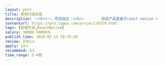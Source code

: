 ```yaml
---                
layout: post       
title: 易商付成长版           
description: '</br>一、项目描述：</br>        目前产品是基于react native + android和Object c混合开发的，app 一些bug的修复以及信用卡代还的前端开发；</br>二、功能描述：</br>        建立账单、还款查看、订单查询</br>三、可供参考产品：</br>        超级还</br>四、要求，在深圳开发人员：</br> 1、2年以上互联网行业工作经验；</br></br>  2、1年以上React Native开发经验；</br></br>  3、熟练掌握React、Redux、React Navigation或vue等框架；</br></br>  4、对Android或iOS原生开发有一定认识，有过相关开发经验者优先；</br></br>  5、有餐饮POS或支付开发经验、开源项目的贡献者优先。</br>'     
contenturl: https://pro.lagou.com/project/6729.html      
tags: [前端开发,ReactNative]            
salary: 30000-50000元          
publish_time: 2018-03-14 18:35:45         
review: 2261人                   
apply: 14人                   
recommend: 5人                   
time_range: 2-4周              
---                 
```

